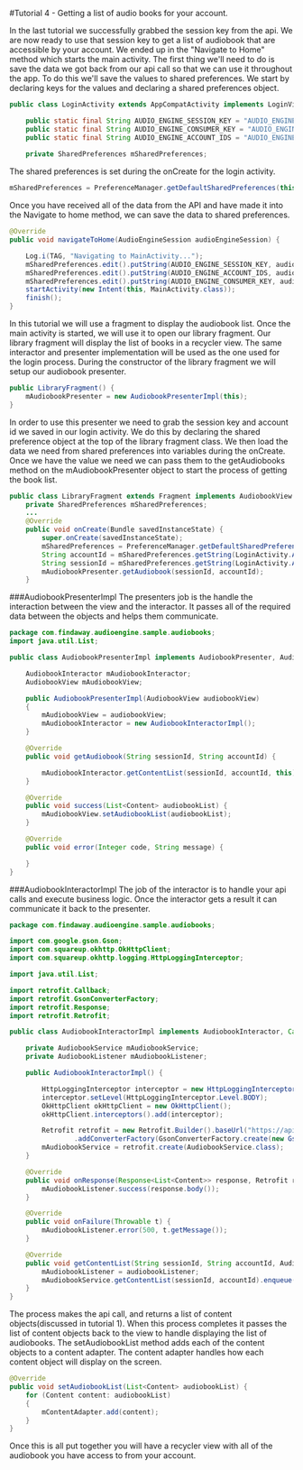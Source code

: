 #Tutorial 4 - Getting a list of audio books for your account.

In the last tutorial we successfully grabbed the session key from the api. We are now ready to use 
that session key to get a list of audiobook that are accessible by your account. We ended up in the 
"Navigate to Home" method which starts the main activity. The first thing we'll need to do is save 
the data we got back from our api call so that we can use it throughout the app. To do this we'll 
save the values to shared preferences. We start by declaring keys for the values and declaring a 
shared preferences object. 
  
``` Java
public class LoginActivity extends AppCompatActivity implements LoginView {

    public static final String AUDIO_ENGINE_SESSION_KEY = "AUDIO_ENGINE_SESSION_KEY";
    public static final String AUDIO_ENGINE_CONSUMER_KEY = "AUDIO_ENGINE_CONSUMER_KEY";
    public static final String AUDIO_ENGINE_ACCOUNT_IDS = "AUDIO_ENGINE_ACCOUNT_IDS";
    
    private SharedPreferences mSharedPreferences;

```

The shared preferences is set during the onCreate for the login activity.

``` Java
mSharedPreferences = PreferenceManager.getDefaultSharedPreferences(this);
```

Once you have received all of the data from the API and have made it into the Navigate to home method, 
we can save the data to shared preferences.

``` Java
@Override
public void navigateToHome(AudioEngineSession audioEngineSession) {

    Log.i(TAG, "Navigating to MainActivity...");
    mSharedPreferences.edit().putString(AUDIO_ENGINE_SESSION_KEY, audioEngineSession.sessionKey).apply();
    mSharedPreferences.edit().putString(AUDIO_ENGINE_ACCOUNT_IDS, audioEngineSession.account_ids.get(0)).apply();
    mSharedPreferences.edit().putString(AUDIO_ENGINE_CONSUMER_KEY, audioEngineSession.consumer_key).apply();
    startActivity(new Intent(this, MainActivity.class));
    finish();
}
```

In this tutorial we will use a fragment to display the audiobook list. Once the main activity is 
started, we will use it to open our library fragment. Our library fragment will display the list of 
books in a recycler view. The same interactor and presenter implementation will be used as the one 
used for the login process. During the constructor of the library fragment we will setup our audiobook presenter.

``` Java
public LibraryFragment() {
    mAudiobookPresenter = new AudiobookPresenterImpl(this);
}
```

In order to use this presenter we need to grab the session key and account id we saved in our login 
activity. We do this by declaring the shared preference object at the top of the library fragment 
class. We then load the data we need from shared preferences into variables during the onCreate. Once
we have the value we need we can pass them to the getAudiobooks method on the mAudiobookPresenter object
to start the process of getting the book list. 

```Java
public class LibraryFragment extends Fragment implements AudiobookView {
    private SharedPreferences mSharedPreferences;
    ...
    @Override
    public void onCreate(Bundle savedInstanceState) {
        super.onCreate(savedInstanceState);
        mSharedPreferences = PreferenceManager.getDefaultSharedPreferences(getActivity());
        String accountId = mSharedPreferences.getString(LoginActivity.AUDIO_ENGINE_ACCOUNT_IDS, null);
        String sessionId = mSharedPreferences.getString(LoginActivity.AUDIO_ENGINE_SESSION_KEY, null);
        mAudiobookPresenter.getAudiobook(sessionId, accountId);
    }
```

###AudiobookPresenterImpl
The presenters job is the handle the interaction between the view and the interactor. It passes all
of the required data between the objects and helps them communicate. 
``` Java
package com.findaway.audioengine.sample.audiobooks;
import java.util.List;

public class AudiobookPresenterImpl implements AudiobookPresenter, AudiobookListener {

    AudiobookInteractor mAudiobookInteractor;
    AudiobookView mAudiobookView;

    public AudiobookPresenterImpl(AudiobookView audiobookView)
    {
        mAudiobookView = audiobookView;
        mAudiobookInteractor = new AudiobookInteractorImpl();
    }

    @Override
    public void getAudiobook(String sessionId, String accountId) {

        mAudiobookInteractor.getContentList(sessionId, accountId, this);
    }

    @Override
    public void success(List<Content> audiobookList) {
        mAudiobookView.setAudiobookList(audiobookList);
    }

    @Override
    public void error(Integer code, String message) {

    }
}
```

###AudiobookInteractorImpl
The job of the interactor is to handle your api calls and execute business logic. Once the interactor
gets a result it can communicate it back to the presenter. 
``` Java
package com.findaway.audioengine.sample.audiobooks;

import com.google.gson.Gson;
import com.squareup.okhttp.OkHttpClient;
import com.squareup.okhttp.logging.HttpLoggingInterceptor;

import java.util.List;

import retrofit.Callback;
import retrofit.GsonConverterFactory;
import retrofit.Response;
import retrofit.Retrofit;

public class AudiobookInteractorImpl implements AudiobookInteractor, Callback<List<Content>> {

    private AudiobookService mAudiobookService;
    private AudiobookListener mAudiobookListener;

    public AudiobookInteractorImpl() {

        HttpLoggingInterceptor interceptor = new HttpLoggingInterceptor();
        interceptor.setLevel(HttpLoggingInterceptor.Level.BODY);
        OkHttpClient okHttpClient = new OkHttpClient();
        okHttpClient.interceptors().add(interceptor);

        Retrofit retrofit = new Retrofit.Builder().baseUrl("https://api.findawayworld.com/v3/").client(okHttpClient)
                .addConverterFactory(GsonConverterFactory.create(new Gson())).build();
        mAudiobookService = retrofit.create(AudiobookService.class);
    }

    @Override
    public void onResponse(Response<List<Content>> response, Retrofit retrofit) {
        mAudiobookListener.success(response.body());
    }

    @Override
    public void onFailure(Throwable t) {
        mAudiobookListener.error(500, t.getMessage());
    }

    @Override
    public void getContentList(String sessionId, String accountId, AudiobookListener audiobookListener) {
        mAudiobookListener = audiobookListener;
        mAudiobookService.getContentList(sessionId, accountId).enqueue(this);
    }
}
```

The process makes the api call, and returns a list of content objects(discussed in tutorial 1). When
this process completes it passes the list of content objects back to the view to handle displaying
the list of audiobooks. The setAudiobookList method adds each of the content objects to a content 
adapter. The content adapter handles how each content object will display on the screen.

``` Java
@Override
public void setAudiobookList(List<Content> audiobookList) {
    for (Content content: audiobookList)
    {
        mContentAdapter.add(content);
    }
}
```
 
Once this is all put together you will have a recycler view with all of the audiobook you have access
to from your account.